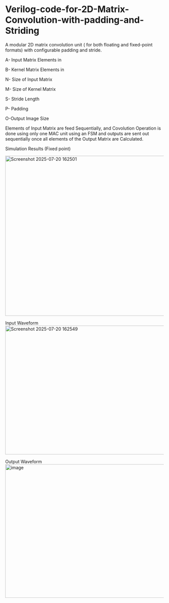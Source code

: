 # Verilog-code-for-2D-Matrix-Convolution-with-padding-and-Striding
A modular 2D matrix convolution unit ( for both floating and fixed-point formats) with configurable padding and stride.

A- Input Matrix Elements in

B- Kernel Matrix Elements in

N- Size of Input Matrix

M- Size of Kernel Matrix

S- Stride Length

P- Padding

O-Output Image Size

Elements of Input Matrix are feed Sequentially, and Covolution Operation is done using only one MAC unit using an FSM and outputs are sent out sequentially once all elements of the Output Matrix are Calculated. 

Simulation Results (Fixed point)

<img width="1887" height="508" alt="Screenshot 2025-07-20 162501" src="https://github.com/user-attachments/assets/894294c6-e91a-4447-9aae-3357a6598a81" />


Input Waveform
<img width="1877" height="409" alt="Screenshot 2025-07-20 162549" src="https://github.com/user-attachments/assets/7a47819a-1cc2-480b-af67-d828ba77e18b" />

Output Waveform
<img width="1885" height="424" alt="image" src="https://github.com/user-attachments/assets/57f610a3-8214-4738-9b3d-c710ee741906" />




